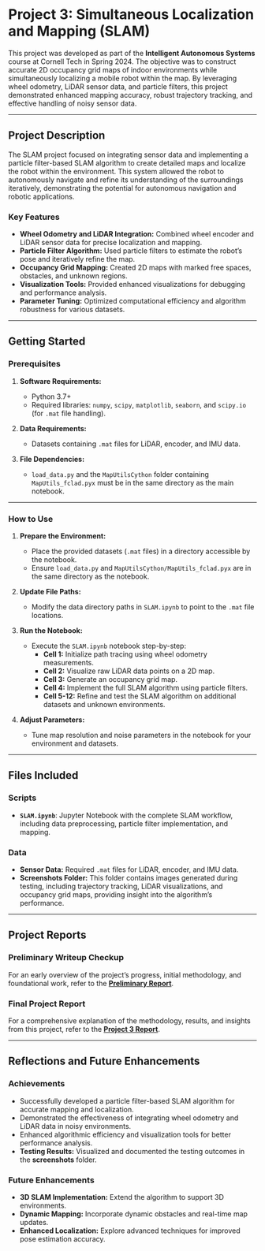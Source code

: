 # Project 3: Simultaneous Localization and Mapping (SLAM)

This project was developed as part of the **Intelligent Autonomous Systems** course at Cornell Tech in Spring 2024. The objective was to construct accurate 2D occupancy grid maps of indoor environments while simultaneously localizing a mobile robot within the map. By leveraging wheel odometry, LiDAR sensor data, and particle filters, this project demonstrated enhanced mapping accuracy, robust trajectory tracking, and effective handling of noisy sensor data.

---

## Project Description

The SLAM project focused on integrating sensor data and implementing a particle filter-based SLAM algorithm to create detailed maps and localize the robot within the environment. This system allowed the robot to autonomously navigate and refine its understanding of the surroundings iteratively, demonstrating the potential for autonomous navigation and robotic applications.

### Key Features
- **Wheel Odometry and LiDAR Integration:** Combined wheel encoder and LiDAR sensor data for precise localization and mapping.  
- **Particle Filter Algorithm:** Used particle filters to estimate the robot’s pose and iteratively refine the map.  
- **Occupancy Grid Mapping:** Created 2D maps with marked free spaces, obstacles, and unknown regions.  
- **Visualization Tools:** Provided enhanced visualizations for debugging and performance analysis.  
- **Parameter Tuning:** Optimized computational efficiency and algorithm robustness for various datasets.

---

## Getting Started

### Prerequisites

1. **Software Requirements:**  
   - Python 3.7+  
   - Required libraries: `numpy`, `scipy`, `matplotlib`, `seaborn`, and `scipy.io` (for `.mat` file handling).  

2. **Data Requirements:**  
   - Datasets containing `.mat` files for LiDAR, encoder, and IMU data.  

3. **File Dependencies:**  
   - `load_data.py` and the `MapUtilsCython` folder containing `MapUtils_fclad.pyx` must be in the same directory as the main notebook.

---

### How to Use

1. **Prepare the Environment:**  
   - Place the provided datasets (`.mat` files) in a directory accessible by the notebook.  
   - Ensure `load_data.py` and `MapUtilsCython/MapUtils_fclad.pyx` are in the same directory as the notebook.  

2. **Update File Paths:**  
   - Modify the data directory paths in `SLAM.ipynb` to point to the `.mat` file locations.  

3. **Run the Notebook:**  
   - Execute the `SLAM.ipynb` notebook step-by-step:  
     - **Cell 1:** Initialize path tracing using wheel odometry measurements.  
     - **Cell 2:** Visualize raw LiDAR data points on a 2D map.  
     - **Cell 3:** Generate an occupancy grid map.  
     - **Cell 4:** Implement the full SLAM algorithm using particle filters.  
     - **Cell 5-12:** Refine and test the SLAM algorithm on additional datasets and unknown environments.  

4. **Adjust Parameters:**  
   - Tune map resolution and noise parameters in the notebook for your environment and datasets.

---

## Files Included

### Scripts
- **`SLAM.ipynb`**: Jupyter Notebook with the complete SLAM workflow, including data preprocessing, particle filter implementation, and mapping.

### Data
- **Sensor Data:** Required `.mat` files for LiDAR, encoder, and IMU data.
- **Screenshots Folder:** This folder contains images generated during testing, including trajectory tracking, LiDAR visualizations, and occupancy grid maps, providing insight into the algorithm’s performance.


---

## Project Reports

### Preliminary Writeup Checkup
For an early overview of the project’s progress, initial methodology, and foundational work, refer to the **[Preliminary Report](https://github.com/Ruiznogueras05/ECE-5242_Intelligent-Autonomous-Systems-Projects/blob/main/Project3_SLAM/media/Project%203%20Writeup%20Checkup.pdf)**.

### Final Project Report
For a comprehensive explanation of the methodology, results, and insights from this project, refer to the **[Project 3 Report](https://github.com/Ruiznogueras05/ECE-5242_Intelligent-Autonomous-Systems-Projects/blob/main/Project3_SLAM/media/Project%203%20Report.pdf)**.

---

## Reflections and Future Enhancements

### Achievements
- Successfully developed a particle filter-based SLAM algorithm for accurate mapping and localization.  
- Demonstrated the effectiveness of integrating wheel odometry and LiDAR data in noisy environments.  
- Enhanced algorithmic efficiency and visualization tools for better performance analysis.
- **Testing Results:** Visualized and documented the testing outcomes in the **screenshots** folder.

### Future Enhancements
- **3D SLAM Implementation:** Extend the algorithm to support 3D environments.  
- **Dynamic Mapping:** Incorporate dynamic obstacles and real-time map updates.  
- **Enhanced Localization:** Explore advanced techniques for improved pose estimation accuracy.
